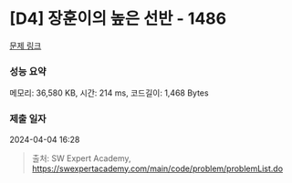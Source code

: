 # [D4] 장훈이의 높은 선반 - 1486 

[문제 링크](https://swexpertacademy.com/main/code/problem/problemDetail.do?contestProbId=AV2b7Yf6ABcBBASw) 

### 성능 요약

메모리: 36,580 KB, 시간: 214 ms, 코드길이: 1,468 Bytes

### 제출 일자

2024-04-04 16:28



> 출처: SW Expert Academy, https://swexpertacademy.com/main/code/problem/problemList.do